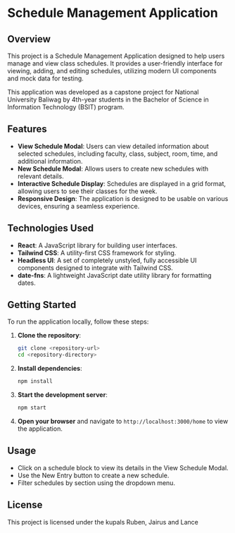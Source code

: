 # Schedule Management Application

## Overview
This project is a Schedule Management Application designed to help users manage and view class schedules. It provides a user-friendly interface for viewing, adding, and editing schedules, utilizing modern UI components and mock data for testing.

This application was developed as a capstone project for National University Baliwag by 4th-year students in the Bachelor of Science in Information Technology (BSIT) program.

## Features
- **View Schedule Modal**: Users can view detailed information about selected schedules, including faculty, class, subject, room, time, and additional information.
- **New Schedule Modal**: Allows users to create new schedules with relevant details.
- **Interactive Schedule Display**: Schedules are displayed in a grid format, allowing users to see their classes for the week.
- **Responsive Design**: The application is designed to be usable on various devices, ensuring a seamless experience.

## Technologies Used
- **React**: A JavaScript library for building user interfaces.
- **Tailwind CSS**: A utility-first CSS framework for styling.
- **Headless UI**: A set of completely unstyled, fully accessible UI components designed to integrate with Tailwind CSS.
- **date-fns**: A lightweight JavaScript date utility library for formatting dates.

## Getting Started
To run the application locally, follow these steps:

1. **Clone the repository**:
   ```bash
   git clone <repository-url>
   cd <repository-directory>
   ```

2. **Install dependencies**:
   ```bash
   npm install
   ```

3. **Start the development server**:
   ```bash
   npm start
   ```

4. **Open your browser** and navigate to `http://localhost:3000/home` to view the application.

## Usage
- Click on a schedule block to view its details in the View Schedule Modal.
- Use the New Entry button to create a new schedule.
- Filter schedules by section using the dropdown menu.

## License
This project is licensed under the kupals Ruben, Jairus and Lance
